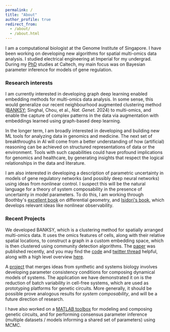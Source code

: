 ```yaml
---
permalink: /
title: "About"
author_profile: true
redirect_from: 
  - /about/
  - /about.html
---
```


I am a computational biologist at the Genome Institute of Singapore. I have been working on developing new algorithms for spatial multi-omics data analysis. I studied electrical engineering at Imperial for my undergrad.  During my [PhD](https://thesis.library.caltech.edu/11161/) studies at Caltech, my main focus was on Bayesian parameter inference for models of gene regulation.

### Research interests 
I am currently interested in developing graph deep learning enabled embedding methods for multi-omics data analysis. In some sense, this would generalize our recent neighbourhood augmented clustering method ([BANKSY](https://www.nature.com/articles/s41588-024-01664-3); Singhal, Chou, et al., *Nat. Genet.* 2024) to multi-omics, and enable the capture of complex patterns in the data via augmentation with embeddings learned using graph-based deep learning. 

In the longer term, I am broadly interested in developing and building new ML tools for analyzing data in genomics and medicine. The next set of breakthroughs in AI will come from a better understanding of how (artificial) reasoning can be achieved on structured representations of data or the environment. Tools with such capabilities could have profound implications for genomics and healthcare, by generating insights that respect the logical relationships in the data and literature. 

I am also interested in developing a description of parametric uncertainty in models of gene regulatory networks (and possibly deep neural networks) using ideas from nonlinear control. I suspect this will be the natural language for a theory of system composability in the presence of uncertainty in model parameters. To do this, I am working through Boothby's [excellent book](https://shop.elsevier.com/books/an-introduction-to-differentiable-manifolds-and-riemannian-geometry-revised/boothby/978-0-08-057475-2) on differential geometry, and [Isidori's book](https://link.springer.com/book/10.1007/978-1-84628-615-5), which develops relevant ideas like nonlinear observability.

### Recent Projects
We developed BANKSY, which is a clustering method for spatially arranged multi-omics data. It uses the omics features of cells, along with their relative spatial locations, to construct a graph in a custom embedding space, which is then clustered using community detection algorithms. The [paper](https://www.nature.com/articles/s41588-024-01664-3) was published recently, and you may find the [code](https://prabhakarlab.github.io/Banksy/) and [twitter thread](https://x.com/shyam_lab/status/1762648072360792479?s=20) helpful, along with a high level overview [here](/files/banksy-news.pdf). 

A [project](/files/Calibration_2024.pdf) that merges ideas from synthetic and systems biology involves developing parameter consistency conditions for composing dynamical models of systems. The application we have demonstrated it on is the reduction of batch variability in cell-free systems, which are used as prototyping platforms for genetic circuits. More generally, it should be possible prove analogous results for *system composability*, and will be a future direction of research. 

I have also worked on a [MATLAB toolbox](https://academic.oup.com/synbio/article/6/1/ysab007/6129121) for modeling and composing genetic circuits, and for performing consensus  parameter inference (multiple datasets / models informing a shared set of parameters) using MCMC. 


